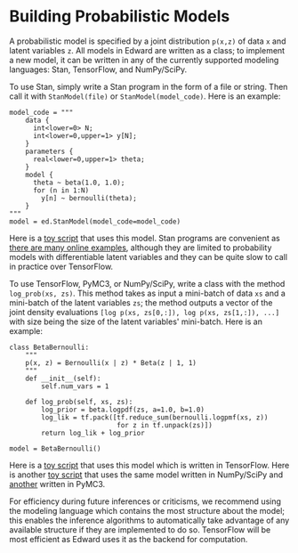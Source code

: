# Building Probabilistic Models

A probabilistic model is specified by a joint distribution `p(x,z)` of data `x` and latent variables `z`. All models in Edward are written as a class; to implement a new model, it can be written in any of the currently supported modeling languages: Stan, TensorFlow, and NumPy/SciPy.

To use Stan, simply write a Stan program in the form of a file or string. Then call it with `StanModel(file)` or `StanModel(model_code)`. Here is an example:
```{Python}
model_code = """
    data {
      int<lower=0> N;
      int<lower=0,upper=1> y[N];
    }
    parameters {
      real<lower=0,upper=1> theta;
    }
    model {
      theta ~ beta(1.0, 1.0);
      for (n in 1:N)
        y[n] ~ bernoulli(theta);
    }
"""
model = ed.StanModel(model_code=model_code)
```
Here is a [toy script](https://github.com/blei-lab/edward/blob/master/examples/beta_bernoulli_stan.py) that uses this model. Stan programs are convenient as [there are many online examples](https://github.com/stan-dev/example-models/wiki), although they are limited to probability models with differentiable latent variables and they can be quite slow to call in practice over TensorFlow.

To use TensorFlow, PyMC3, or NumPy/SciPy, write a class with the method `log_prob(xs, zs)`. This method takes as input a mini-batch of data `xs` and a mini-batch of the latent variables `zs`; the method outputs a vector of the joint density evaluations `[log p(xs, zs[0,:]), log p(xs, zs[1,:]), ...]` with size being the size of the latent variables' mini-batch. Here is an example:
```{Python}
class BetaBernoulli:
    """
    p(x, z) = Bernoulli(x | z) * Beta(z | 1, 1)
    """
    def __init__(self):
        self.num_vars = 1

    def log_prob(self, xs, zs):
        log_prior = beta.logpdf(zs, a=1.0, b=1.0)
        log_lik = tf.pack([tf.reduce_sum(bernoulli.logpmf(xs, z))
                           for z in tf.unpack(zs)])
        return log_lik + log_prior

model = BetaBernoulli()
```
Here is a [toy script](https://github.com/blei-lab/edward/blob/master/examples/beta_bernoulli_tf.py) that uses this model which is written in TensorFlow. Here is another [toy script](https://github.com/blei-lab/edward/blob/master/examples/beta_bernoulli_np.py) that uses the same model written in NumPy/SciPy and [another](https://github.com/blei-lab/edward/blob/master/examples/beta_bernoulli_pymc3.py) written in PyMC3.

For efficiency during future inferences or criticisms, we recommend using the modeling language which contains the most structure about the model; this enables the inference algorithms to automatically take advantage of any available structure if they are implemented to do so. TensorFlow will be most efficient as Edward uses it as the backend for computation.

